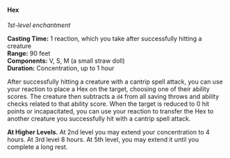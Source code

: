 #### Hex
<!-- markdownlint-disable link-image-reference-definitions -->
[_metadata_:spell_name]:- "Hex"
[_metadata_:spell_level]:- "1"
[_metadata_:spell_school]:- "enchantment"
[_metadata_:ritual]:- "false"
[_metadata_:casting_time_amount]:- "1"
[_metadata_:casting_time_unit]:- "reaction"
[_metadata_:casting_time_reaction_trigger]:- "successfully hitting a creature"
[_metadata_:range]:- "90 feet"
[_metadata_:target]:- "one creature"
[_metadata_:components_verbal]:- "true"
[_metadata_:components_somatic]:- "true"
[_metadata_:components_material]:- "true"
[_metadata_:components_material_description]:- "a small straw doll"
[_metadata_:concentration]:- "true"
[_metadata_:duration]:- "1 hour"
[_metadata_:compared_to_wotc_srd_5.1]:- "added"
[_metadata_:compared_to_a5e_srd]:- "added"
<!-- markdownlint-disable-next-line no-emphasis-as-heading -->
_1st-level enchantment_

**Casting Time:** 1 reaction, which you take after successfully hitting a creature \
**Range:** 90 feet \
**Components:** V, S, M (a small straw doll) \
**Duration:** Concentration, up to 1 hour

After successfully hitting a creature with a cantrip spell attack, you can use your reaction to place a Hex on the target, choosing one of their ability scores.
The creature then subtracts a `d4` from all saving throws and ability checks related to that ability score.
When the target is reduced to 0 hit points or incapacitated, you can use your reaction to transfer the Hex to another creature you successfully hit with a cantrip spell attack.

**At Higher Levels.**
At 2nd level you may extend your concentration to 4 hours.
At 3rd level 8 hours.
At 5th level, you may extend it until you complete a long rest.
